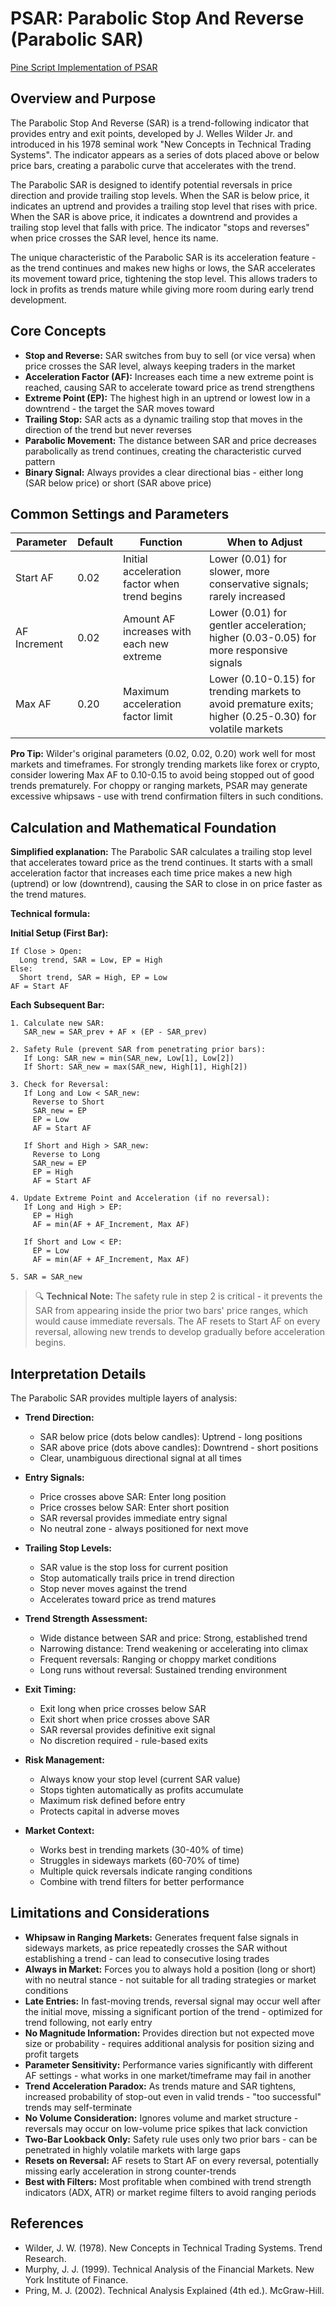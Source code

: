 # PSAR: Parabolic Stop And Reverse (Parabolic SAR)

[Pine Script Implementation of PSAR](https://github.com/mihakralj/pinescript/blob/main/indicators/reversals/psar.pine)

## Overview and Purpose

The Parabolic Stop And Reverse (SAR) is a trend-following indicator that provides entry and exit points, developed by J. Welles Wilder Jr. and introduced in his 1978 seminal work "New Concepts in Technical Trading Systems". The indicator appears as a series of dots placed above or below price bars, creating a parabolic curve that accelerates with the trend.

The Parabolic SAR is designed to identify potential reversals in price direction and provide trailing stop levels. When the SAR is below price, it indicates an uptrend and provides a trailing stop level that rises with price. When the SAR is above price, it indicates a downtrend and provides a trailing stop level that falls with price. The indicator "stops and reverses" when price crosses the SAR level, hence its name.

The unique characteristic of the Parabolic SAR is its acceleration feature - as the trend continues and makes new highs or lows, the SAR accelerates its movement toward price, tightening the stop level. This allows traders to lock in profits as trends mature while giving more room during early trend development.

## Core Concepts

* **Stop and Reverse:** SAR switches from buy to sell (or vice versa) when price crosses the SAR level, always keeping traders in the market
* **Acceleration Factor (AF):** Increases each time a new extreme point is reached, causing SAR to accelerate toward price as trend strengthens
* **Extreme Point (EP):** The highest high in an uptrend or lowest low in a downtrend - the target the SAR moves toward
* **Trailing Stop:** SAR acts as a dynamic trailing stop that moves in the direction of the trend but never reverses
* **Parabolic Movement:** The distance between SAR and price decreases parabolically as trend continues, creating the characteristic curved pattern
* **Binary Signal:** Always provides a clear directional bias - either long (SAR below price) or short (SAR above price)

## Common Settings and Parameters

| Parameter | Default | Function | When to Adjust |
|-----------|---------|----------|----------------|
| Start AF | 0.02 | Initial acceleration factor when trend begins | Lower (0.01) for slower, more conservative signals; rarely increased |
| AF Increment | 0.02 | Amount AF increases with each new extreme | Lower (0.01) for gentler acceleration; higher (0.03-0.05) for more responsive signals |
| Max AF | 0.20 | Maximum acceleration factor limit | Lower (0.10-0.15) for trending markets to avoid premature exits; higher (0.25-0.30) for volatile markets |

**Pro Tip:** Wilder's original parameters (0.02, 0.02, 0.20) work well for most markets and timeframes. For strongly trending markets like forex or crypto, consider lowering Max AF to 0.10-0.15 to avoid being stopped out of good trends prematurely. For choppy or ranging markets, PSAR may generate excessive whipsaws - use with trend confirmation filters in such conditions.

## Calculation and Mathematical Foundation

**Simplified explanation:**
The Parabolic SAR calculates a trailing stop level that accelerates toward price as the trend continues. It starts with a small acceleration factor that increases each time price makes a new high (uptrend) or low (downtrend), causing the SAR to close in on price faster as the trend matures.

**Technical formula:**

**Initial Setup (First Bar):**
```
If Close > Open:
  Long trend, SAR = Low, EP = High
Else:
  Short trend, SAR = High, EP = Low
AF = Start AF
```

**Each Subsequent Bar:**

```
1. Calculate new SAR:
   SAR_new = SAR_prev + AF × (EP - SAR_prev)

2. Safety Rule (prevent SAR from penetrating prior bars):
   If Long: SAR_new = min(SAR_new, Low[1], Low[2])
   If Short: SAR_new = max(SAR_new, High[1], High[2])

3. Check for Reversal:
   If Long and Low < SAR_new:
     Reverse to Short
     SAR_new = EP
     EP = Low
     AF = Start AF
   
   If Short and High > SAR_new:
     Reverse to Long
     SAR_new = EP
     EP = High
     AF = Start AF

4. Update Extreme Point and Acceleration (if no reversal):
   If Long and High > EP:
     EP = High
     AF = min(AF + AF_Increment, Max AF)
   
   If Short and Low < EP:
     EP = Low
     AF = min(AF + AF_Increment, Max AF)

5. SAR = SAR_new
```

> 🔍 **Technical Note:** The safety rule in step 2 is critical - it prevents the SAR from appearing inside the prior two bars' price ranges, which would cause immediate reversals. The AF resets to Start AF on every reversal, allowing new trends to develop gradually before acceleration begins.

## Interpretation Details

The Parabolic SAR provides multiple layers of analysis:

* **Trend Direction:**
  - SAR below price (dots below candles): Uptrend - long positions
  - SAR above price (dots above candles): Downtrend - short positions
  - Clear, unambiguous directional signal at all times

* **Entry Signals:**
  - Price crosses above SAR: Enter long position
  - Price crosses below SAR: Enter short position
  - SAR reversal provides immediate entry signal
  - No neutral zone - always positioned for next move

* **Trailing Stop Levels:**
  - SAR value is the stop loss for current position
  - Stop automatically trails price in trend direction
  - Stop never moves against the trend
  - Accelerates toward price as trend matures

* **Trend Strength Assessment:**
  - Wide distance between SAR and price: Strong, established trend
  - Narrowing distance: Trend weakening or accelerating into climax
  - Frequent reversals: Ranging or choppy market conditions
  - Long runs without reversal: Sustained trending environment

* **Exit Timing:**
  - Exit long when price crosses below SAR
  - Exit short when price crosses above SAR
  - SAR reversal provides definitive exit signal
  - No discretion required - rule-based exits

* **Risk Management:**
  - Always know your stop level (current SAR value)
  - Stops tighten automatically as profits accumulate
  - Maximum risk defined before entry
  - Protects capital in adverse moves

* **Market Context:**
  - Works best in trending markets (30-40% of time)
  - Struggles in sideways markets (60-70% of time)
  - Multiple quick reversals indicate ranging conditions
  - Combine with trend filters for better performance

## Limitations and Considerations

* **Whipsaw in Ranging Markets:** Generates frequent false signals in sideways markets, as price repeatedly crosses the SAR without establishing a trend - can lead to consecutive losing trades
* **Always in Market:** Forces you to always hold a position (long or short) with no neutral stance - not suitable for all trading strategies or market conditions
* **Late Entries:** In fast-moving trends, reversal signal may occur well after the initial move, missing a significant portion of the trend - optimized for trend following, not early entry
* **No Magnitude Information:** Provides direction but not expected move size or probability - requires additional analysis for position sizing and profit targets
* **Parameter Sensitivity:** Performance varies significantly with different AF settings - what works in one market/timeframe may fail in another
* **Trend Acceleration Paradox:** As trends mature and SAR tightens, increased probability of stop-out even in valid trends - "too successful" trends may self-terminate
* **No Volume Consideration:** Ignores volume and market structure - reversals may occur on low-volume price spikes that lack conviction
* **Two-Bar Lookback Only:** Safety rule uses only two prior bars - can be penetrated in highly volatile markets with large gaps
* **Resets on Reversal:** AF resets to Start AF on every reversal, potentially missing early acceleration in strong counter-trends
* **Best with Filters:** Most profitable when combined with trend strength indicators (ADX, ATR) or market regime filters to avoid ranging periods

## References

* Wilder, J. W. (1978). New Concepts in Technical Trading Systems. Trend Research.
* Murphy, J. J. (1999). Technical Analysis of the Financial Markets. New York Institute of Finance.
* Pring, M. J. (2002). Technical Analysis Explained (4th ed.). McGraw-Hill.

